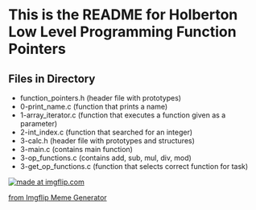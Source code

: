 <h1>This is the README for Holberton Low Level Programming Function Pointers</h1>

<h2>Files in Directory</h2>

- function_pointers.h (header file with prototypes)
- 0-print_name.c (function that prints a name)
- 1-array_iterator.c (function that executes a function given as a parameter)
- 2-int_index.c (function that searched for an integer)
- 3-calc.h (header file with prototypes and structures)
- 3-main.c (contains main function)
- 3-op_functions.c (contains add, sub, mul, div, mod)
- 3-get_op_functions.c (function that selects correct function for task)

<a href="https://imgflip.com/i/83uu6r"><img src="https://i.imgflip.com/83uu6r.jpg" title="made at imgflip.com"/></a><div><a href="https://imgflip.com/memegenerator">from Imgflip Meme Generator</a></div>
